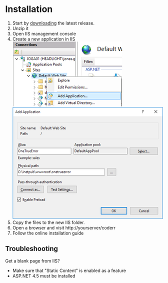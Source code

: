 Installation
==============

1. Start by [downloading](https://github.com/coderrapp/codeRR.Server/releases) the latest release.
2. Unzip it
3. Open IIS management console
2. Create a new application in IIS<br> 
 ![](install-iis-application.png)<br>
 ![](install-iis-new-application-dialog.png)
2. Copy the files to the new IIS folder.
6. Open a browser and visit http://yourserver/coderr
7. Follow the online installation guide


## Troubleshooting

Get a blank page from IIS?

* Make sure that "Static Content" is enabled as a feature
* ASP.NET 4.5 must be installed
